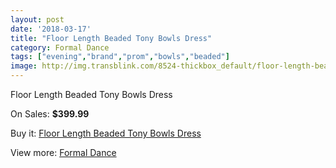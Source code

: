 ```yaml
---
layout: post
date: '2018-03-17'
title: "Floor Length Beaded Tony Bowls Dress"
category: Formal Dance
tags: ["evening","brand","prom","bowls","beaded"]
image: http://img.transblink.com/8524-thickbox_default/floor-length-beaded-tony-bowls-dress.jpg
---
```

Floor Length Beaded Tony Bowls Dress

On Sales: **$399.99**
<a href="https://www.transblink.com/en/formal-dance/2802-floor-length-beaded-tony-bowls-dress.html"><amp-img layout="responsive" width="600" height="600" src="//img.transblink.com/8524-thickbox_default/floor-length-beaded-tony-bowls-dress.jpg" alt="Floor Length Beaded Tony Bowls Dress 0" /></a>
<a href="https://www.transblink.com/en/formal-dance/2802-floor-length-beaded-tony-bowls-dress.html"><amp-img layout="responsive" width="600" height="600" src="//img.transblink.com/8526-thickbox_default/floor-length-beaded-tony-bowls-dress.jpg" alt="Floor Length Beaded Tony Bowls Dress 1" /></a>
<a href="https://www.transblink.com/en/formal-dance/2802-floor-length-beaded-tony-bowls-dress.html"><amp-img layout="responsive" width="600" height="600" src="//img.transblink.com/8525-thickbox_default/floor-length-beaded-tony-bowls-dress.jpg" alt="Floor Length Beaded Tony Bowls Dress 2" /></a>

Buy it: [Floor Length Beaded Tony Bowls Dress](https://www.transblink.com/en/formal-dance/2802-floor-length-beaded-tony-bowls-dress.html "Floor Length Beaded Tony Bowls Dress")

View more: [Formal Dance](https://www.transblink.com/en/6-formal-dance "Formal Dance")